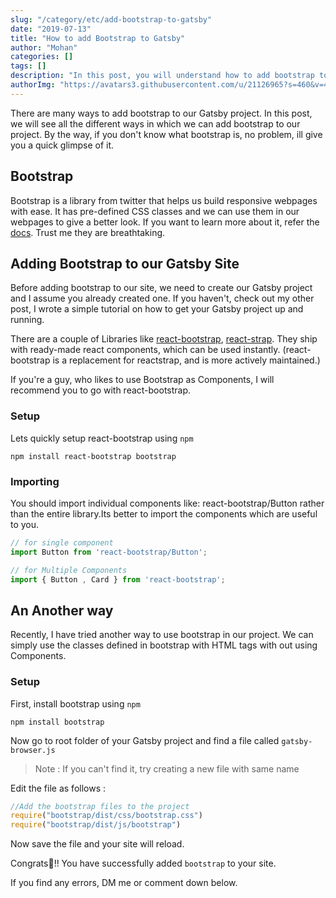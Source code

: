 ```yaml
---
slug: "/category/etc/add-bootstrap-to-gatsby"
date: "2019-07-13"
title: "How to add Bootstrap to Gatsby"
author: "Mohan"
categories: []
tags: []
description: "In this post, you will understand how to add bootstrap to your gatsby project"
authorImg: "https://avatars3.githubusercontent.com/u/21126965?s=460&v=4"
---
```


There are many ways to add bootstrap to our Gatsby project. In this post, we will see all the different ways in which we can add bootstrap to our project. By the way, if you don't know what bootstrap is, no problem, ill give you a quick glimpse of it.

## Bootstrap

Bootstrap is a library from twitter that helps us build responsive webpages with ease. It has pre-defined CSS classes and we can use them in our webpages to give a better look. If you want to learn more about it, refer the [docs](https://www.getbootstrap.com/docs). Trust me they are breathtaking.

## Adding Bootstrap to our Gatsby Site

Before adding bootstrap to our site, we need to create our Gatsby project and I assume you already created one. If you haven't, check out my other post, I wrote a simple tutorial on how to get your Gatsby project up and running.

There are a couple of Libraries like [react-bootstrap](https://react-bootstrap.github.io/), [react-strap](https://reactstrap.github.io/). They ship with ready-made react components, which can be used instantly. (react-bootstrap is a replacement for reactstrap, and is more actively maintained.)

If you're a guy, who likes to use Bootstrap as Components, I will recommend you to go with react-bootstrap.

### Setup 

Lets quickly setup react-bootstrap using `npm`

```nodejs
npm install react-bootstrap bootstrap
```
### Importing

You should import individual components like: react-bootstrap/Button rather than the entire library.Its better to import the components which are useful to you.

```javascript
// for single component
import Button from 'react-bootstrap/Button';

// for Multiple Components
import { Button , Card } from 'react-bootstrap';
```

## An Another way 

Recently, I have tried another way to use bootstrap in our project. We can simply use the classes defined in bootstrap with HTML tags with out using Components.

### Setup

First, install bootstrap using `npm`

```nodejs
npm install bootstrap
```

Now go to root folder of your Gatsby project and find a file called `gatsby-browser.js` 

> Note : If you can't find it, try creating a new file with same name

Edit the file as follows : 

```javascript
//Add the bootstrap files to the project
require("bootstrap/dist/css/bootstrap.css")
require("bootstrap/dist/js/bootstrap")
```

Now save the file and your site will reload.

Congrats🎉!!
You have successfully added `bootstrap` to your site.



If you find any errors, DM me or comment down below.